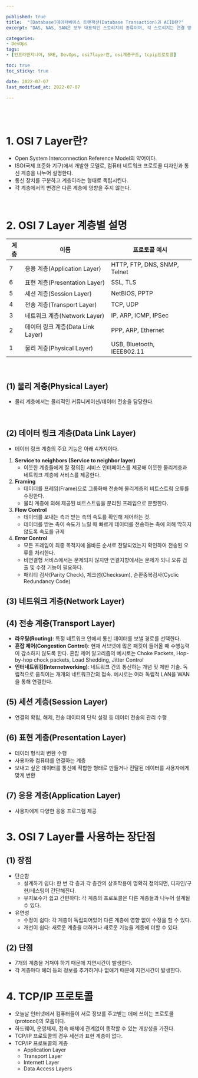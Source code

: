 ```yaml
---

published: true
title:  "[Database]데이터베이스 트랜잭션(Database Transaction)과 ACID란?"
excerpt: "DAS, NAS, SAN은 모두 대표적인 스토리지의 종류이며, 각 스토리지는 연결 방식에 차이가 있다"

categories:
- DevOps
tags:
- [인프라엔지니어, SRE, DevOps, osi7layer란, osi계층구조, tcpip프로토콜]

toc: true
toc_sticky: true

date: 2022-07-07
last_modified_at: 2022-07-07

---
```


<br/><br/>

# 1. OSI 7 Layer란?

- Open System Interconnection Reference Model의 약어이다.
- ISO(국제 표준화 기구)에서 개발한 모델로, 컴퓨터 네트워크 프로토콜 디자인과 통신 계층을 나누어 설명한다.
- 통신 장치를 구분하고 계층이라는 형태로 독립시킨다.
- 각 계층에서의 변경은 다른 계층에 영향을 주지 않는다.

<br/>

# 2. OSI 7 Layer 계층별 설명

| 계층 | 이름 | 프로토콜 예시 |
| --- | --- | --- |
| 7 | 응용 계층(Application Layer) | HTTP, FTP, DNS, SNMP, Telnet |
| 6 | 표현 계층(Presentation Layer) | SSL, TLS |
| 5 | 세션 계층(Session Layer) | NetBIOS, PPTP |
| 4 | 전송 계층(Transport Layer) | TCP, UDP |
| 3 | 네트워크 계층(Network Layer) | IP, ARP, ICMP, IPSec |
| 2 | 데이터 링크 계층(Data Link Layer) | PPP, ARP, Ethernet |
| 1 | 물리 계층(Physical Layer) | USB, Bluetooth, IEEE802.11 |

<br/>

## (1) 물리 계층(Physical Layer)

- 물리 계층에서는 물리적인 커뮤니케이션/데이터 전송을 담당한다.

<br/>

## (2) 데이터 링크 계층(Data Link Layer)

- 데이터 링크 계층의 주요 기능은 아래 4가지이다.

1. **Service to neighbors (Service to neighbor layer)**
    - 이웃한 계층들에게 잘 정의된 서비스 인터페이스를 제공해 이웃한 물리계층과 네트워크 계층에 서비스를 제공한다.
2. **Framing**
    - 데이터를 프레임(Frame)으로 그룹화해 전송해 물리계층의 비트스트림 오류를 수정한다.
    - 물리 계층에 의해 제공된 비트스트림을 분리된 프레임으로 분할한다.
3. **Flow Control**
    - 데이터를 보내는 측과 받는 측의 속도를 확인해 제어하는 것.
    - 데이터를 받는 측이 속도가 느릴 때 빠르게 데이터를 전송하는 측에 의해 막히지 않도록 속도를 규제
4. **Error Control**
    - 모든 프레임이 최종 목적지에 올바른 순서로 전달되었는지 확인하여 전송된 오류를 처리한다.
    - 비연결형 서비스에서는 문제되지 않지만 연결지향에서는 문제가 되니 오류 검출 및 수정 기능이 필요하다.
    - 패리티 검사(Parity Check), 체크섬(Checksum), 순환중복검사(Cyclic Redundancy Code)

## (3) 네트워크 계층(Network Layer)

## (4) 전송 계층(Transport Layer)

- **라우팅(Routing)**: 특정 네트워크 안에서 통신 데이터를 보낼 경로를 선택한다.
- **혼잡 제어(Congestion Control)**: 현재 서브넷에 많은 패킷이 들어올 때 수행능력이 감소하지 않도록 한다. 혼잡 제어 알고리즘의 예시로는 Choke Packets, Hop-by-hop chock packets, Load Shedding, Jitter Control
- **인터네트워킹(Internetworking)**: 네트워크 간의 통신하는 개념 및 제반 기술. 독립적으로 움직이는 개개의 네트워크간의 접속. 예시로는 여러 독립적 LAN을 WAN을 통해 연결한다.

## (5) 세션 계층(Session Layer)

- 연결의 확립, 해제, 전송 데이터의 단락 설정 등 데이터 전송의 관리 수행

## (6) 표현 계층(Presentation Layer)

- 데이터 형식의 변환 수행
- 사용자와 컴퓨터를 연결하는 계층
- 보내고 싶은 데이터를 통신에 적합한 형태로 만들거나 전달된 데이터를 사용자에게 맞게 변환

## (7) 응용 계층(Application Layer)

- 사용자에게 다양한 응용 프로그램 제공

# 3. OSI 7 Layer를 사용하는 장단점

## (1) 장점

- 단순함
    - 설계하기 쉽다: 한 번 각 층과 각 층간의 상호작용이 명확히 정의되면, 디자인/구현/테스팅이 간단해진다.
    - 유지보수가 쉽고 간편하다: 각 계층의 프로토콜은 다른 계층들과 나누어 설계될 수 있다.
- 유연성
    - 수정이 쉽다: 각 계층이 독립되어있어 다른 계층에 영향 없이 수정을 할 수 있다.
    - 개선이 쉽다: 새로운 계층을 더하거나 새로운 기능을 계층에 더할 수 있다.

## (2) 단점

- 7개의 계층을 거쳐야 하기 때문에 지연시간이 발생한다.
- 각 계층마다 헤더 등의 정보를 추가하거나 없애기 때문에 지연시간이 발생한다.

# 4. TCP/IP 프로토콜

- 오늘날 인터넷에서 컴퓨터들이 서로 정보를 주고받는 데에 쓰이는 프로토콜(protocol)의 모음이다.
- 하드웨어, 운영체제, 접속 매체에 관계없이 동작할 수 있는 개방성을 가진다.
- TCP/IP 프로토콜의 경우 세션과 표현 계층이 없다.
- TCP/IP 프로토콜의 계층
    - Application Layer
    - Transport Layer
    - Internett Layer
    - Data Access Layers

<br/><br/>
